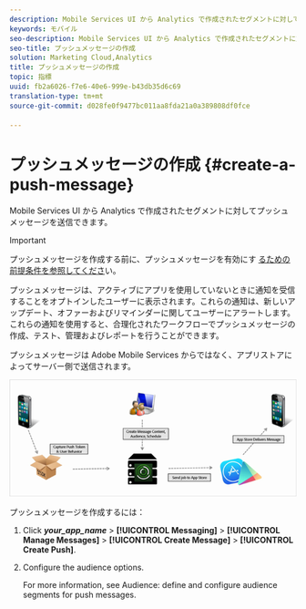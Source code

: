 ```yaml
---
description: Mobile Services UI から Analytics で作成されたセグメントに対してプッシュメッセージを送信できます。
keywords: モバイル
seo-description: Mobile Services UI から Analytics で作成されたセグメントに対してプッシュメッセージを送信できます。
seo-title: プッシュメッセージの作成
solution: Marketing Cloud,Analytics
title: プッシュメッセージの作成
topic: 指標
uuid: fb2a6026-f7e6-40e6-999e-b43db35d6c69
translation-type: tm+mt
source-git-commit: d028fe0f9477bc011aa8fda21a0a389808df0fce

---
```



# プッシュメッセージの作成 {#create-a-push-message}

Mobile Services UI から Analytics で作成されたセグメントに対してプッシュメッセージを送信できます。

>[!IMPORTANT]
>
>プッシュメッセージを作成する前に、プッシュメッセージを有効にす [るための前提条件を参照してくださ](/help/using/c-manage-app-settings/c-mob-confg-app/configure-push-messaging/prerequisites-push-messaging.md)い。

プッシュメッセージは、アクティブにアプリを使用していないときに通知を受信することをオプトインしたユーザーに表示されます。これらの通知は、新しいアップデート、オファーおよびリマインダーに関してユーザーにアラートします。これらの通知を使用すると、合理化されたワークフローでプッシュメッセージの作成、テスト、管理およびレポートを行うことができます。

プッシュメッセージは Adobe Mobile Services からではなく、アプリストアによってサーバー側で送信されます。

![](assets/push_message_diagram.png)

プッシュメッセージを作成するには：

1. Click ***your_app_name*** &gt; **[!UICONTROL Messaging]** &gt; **[!UICONTROL Manage Messages]** &gt; **[!UICONTROL Create Message]** &gt; **[!UICONTROL Create Push]**.
1. Configure the audience options.

   For more information, see Audience: define and configure audience segments for push messages.[](/help/using/in-app-messaging/t-create-push-message/c-audience-push-message.md)

